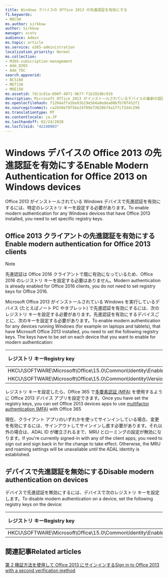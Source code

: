 ```yaml
---
title: Windows デバイスの Office 2013 の先進認証を有効にする
f1.keywords:
- NOCSH
ms.author: sirkkuw
author: Sirkkuw
manager: scotv
audience: Admin
ms.topic: article
ms.service: o365-administration
localization_priority: Normal
ms.collection:
- M365-subscription-management
- Adm_O365
- Adm_TOC
search.appverid:
- BCS160
- MET150
- MOE150
ms.assetid: 7dc1c01a-090f-4971-9677-f1b192d6c910
description: Microsoft Office 2013 がインストールされているデバイスの最新の認証を有効にするレジストリ キーの設定方法を説明します。
ms.openlocfilehash: f1264affa5be93b19e564a0edea00bfb78f452f1
ms.sourcegitcommit: ca2b58ef8f5be24f09e73620b74a1ffcf2d4c290
ms.translationtype: MT
ms.contentlocale: ja-JP
ms.lasthandoff: 02/24/2020
ms.locfileid: "42248003"
---
```

# <a name="enable-modern-authentication-for-office-2013-on-windows-devices"></a><span data-ttu-id="e9527-103">Windows デバイスの Office 2013 の先進認証を有効にする</span><span class="sxs-lookup"><span data-stu-id="e9527-103">Enable Modern Authentication for Office 2013 on Windows devices</span></span>

<span data-ttu-id="e9527-104">Office 2013 がインストールされている Windows デバイスで先進認証を有効にするには、特定のレジストリ キーを設定する必要があります。</span><span class="sxs-lookup"><span data-stu-id="e9527-104">To enable modern authentication for any Windows devices that have Office 2013 installed, you need to set specific registry keys.</span></span>
  
## <a name="enable-modern-authentication-for-office-2013-clients"></a><span data-ttu-id="e9527-105">Office 2013 クライアントの先進認証を有効にする</span><span class="sxs-lookup"><span data-stu-id="e9527-105">Enable modern authentication for Office 2013 clients</span></span>

> [!NOTE]
> <span data-ttu-id="e9527-106">先進認証は Office 2016 クライアントで既に有効になっているため、Office 2016 のレジストリ キーを設定する必要はありません。</span><span class="sxs-lookup"><span data-stu-id="e9527-106">Modern authentication is already enabled for Office 2016 clients, you do not need to set registry keys for Office 2016.</span></span> 
  
<span data-ttu-id="e9527-p101">Microsoft Office 2013 がインストールされている Windows を実行しているデバイス (たとえばノート PC やタブレット) で先進認証を有効にするには、次のレジストリ キーを設定する必要があります。先進認証を有効にするデバイスごとに、次のキーを設定する必要があります。</span><span class="sxs-lookup"><span data-stu-id="e9527-p101">To enable modern authentication for any devices running Windows (for example on laptops and tablets), that have Microsoft Office 2013 installed, you need to set the following registry keys. The keys have to be set on each device that you want to enable for modern authentication:</span></span>
  
|<span data-ttu-id="e9527-109">**レジストリ キー**</span><span class="sxs-lookup"><span data-stu-id="e9527-109">**Registry key**</span></span>|<span data-ttu-id="e9527-110">**型**</span><span class="sxs-lookup"><span data-stu-id="e9527-110">**Type**</span></span>|<span data-ttu-id="e9527-111">**値**</span><span class="sxs-lookup"><span data-stu-id="e9527-111">**Value**</span></span> |
|:-------|:------:|--------:|
|<span data-ttu-id="e9527-112">HKCU\SOFTWARE\Microsoft\Office\15.0\Common\Identity\EnableADAL</span><span class="sxs-lookup"><span data-stu-id="e9527-112">HKCU\SOFTWARE\Microsoft\Office\15.0\Common\Identity\EnableADAL</span></span>  |<span data-ttu-id="e9527-113">REG_DWORD</span><span class="sxs-lookup"><span data-stu-id="e9527-113">REG_DWORD</span></span>  |<span data-ttu-id="e9527-114">1</span><span class="sxs-lookup"><span data-stu-id="e9527-114">1</span></span>  |
|<span data-ttu-id="e9527-115">HKCU\SOFTWARE\Microsoft\Office\15.0\Common\Identity\Version</span><span class="sxs-lookup"><span data-stu-id="e9527-115">HKCU\SOFTWARE\Microsoft\Office\15.0\Common\Identity\Version</span></span> |<span data-ttu-id="e9527-116">REG_DWORD</span><span class="sxs-lookup"><span data-stu-id="e9527-116">REG_DWORD</span></span> |<span data-ttu-id="e9527-117">1</span><span class="sxs-lookup"><span data-stu-id="e9527-117">1</span></span> |
   
<span data-ttu-id="e9527-118">レジストリ キーを設定したら、Office 365 で[多要素認証 (MFA)](set-up-multi-factor-authentication.md) を使用するように Office 2013 デバイス アプリを設定できます。</span><span class="sxs-lookup"><span data-stu-id="e9527-118">Once you have set the registry keys, you can set Office 2013 devices apps to use [multifactor authentication (MFA)](set-up-multi-factor-authentication.md) with Office 365</span></span> 
  
<span data-ttu-id="e9527-p102">現在、クライアント アプリのいずれかを使ってサインインしている場合、変更を有効にするには、サインアウトしてサインインし直す必要があります。それ以外の場合は、ADAL ID が確立されるまで、MRU とローミングの設定が無効になります。</span><span class="sxs-lookup"><span data-stu-id="e9527-p102">If you're currently signed-in with any of the client apps, you need to sign out and sign back in for the change to take effect. Otherwise, the MRU and roaming settings will be unavailable until the ADAL identity is established.</span></span>
  
## <a name="disable-modern-authentication-on-devices"></a><span data-ttu-id="e9527-121">デバイスで先進認証を無効にする</span><span class="sxs-lookup"><span data-stu-id="e9527-121">Disable modern authentication on devices</span></span>

<span data-ttu-id="e9527-122">デバイスで先進認証を無効にするには、デバイスで次のレジストリ キーを設定します。</span><span class="sxs-lookup"><span data-stu-id="e9527-122">To disable modern authentication on a device, set the following registry keys on the device:</span></span>
  
|<span data-ttu-id="e9527-123">**レジストリ キー**</span><span class="sxs-lookup"><span data-stu-id="e9527-123">**Registry key**</span></span>|<span data-ttu-id="e9527-124">**型**</span><span class="sxs-lookup"><span data-stu-id="e9527-124">**Type**</span></span>|<span data-ttu-id="e9527-125">**値**</span><span class="sxs-lookup"><span data-stu-id="e9527-125">**Value**</span></span>|
|:-------|:------:|--------:|
|<span data-ttu-id="e9527-126">HKCU\SOFTWARE\Microsoft\Office\15.0\Common\Identity\EnableADAL</span><span class="sxs-lookup"><span data-stu-id="e9527-126">HKCU\SOFTWARE\Microsoft\Office\15.0\Common\Identity\EnableADAL</span></span> |<span data-ttu-id="e9527-127">REG_DWORD</span><span class="sxs-lookup"><span data-stu-id="e9527-127">REG_DWORD</span></span>|<span data-ttu-id="e9527-128">0</span><span class="sxs-lookup"><span data-stu-id="e9527-128">0</span></span>|
   
## <a name="related-articles"></a><span data-ttu-id="e9527-129">関連記事</span><span class="sxs-lookup"><span data-stu-id="e9527-129">Related articles</span></span>
[<span data-ttu-id="e9527-130">第 2 検証方法を使用して Office 2013 にサインインする</span><span class="sxs-lookup"><span data-stu-id="e9527-130">Sign in to Office 2013 with a second verification method</span></span>](https://support.office.com/article/2b856342-170a-438e-9a4f-3c092394d3cb.aspx)

  

